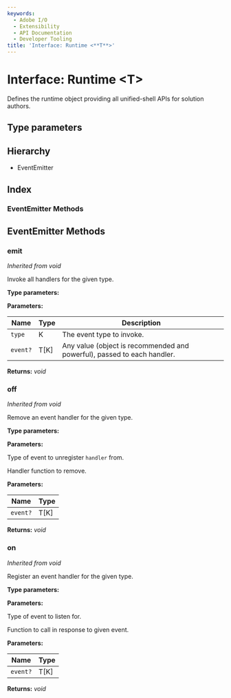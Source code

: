 ```yaml
---
keywords:
  - Adobe I/O
  - Extensibility
  - API Documentation
  - Developer Tooling
title: 'Interface: Runtime <**T**>'
---
```


# Interface: Runtime <**T**>

Defines the runtime object providing all unified-shell APIs for solution authors.

## Type parameters


## Hierarchy

* EventEmitter


## Index

### EventEmitter Methods


## EventEmitter Methods

###  emit


*Inherited from void*

Invoke all handlers for the given type.

**Type parameters:**

**Parameters:**

| Name     | Type | Description                                                             |
| -------- | ---- | ----------------------------------------------------------------------- |
| `type`   | K    | The event type to invoke.                                               |
| `event?` | T[K] | Any value (object is recommended and powerful), passed to each handler. |

**Returns:** *void*

###  off


*Inherited from void*

Remove an event handler for the given type.

**Type parameters:**

**Parameters:**

Type of event to unregister `handler` from.


Handler function to remove.


**Parameters:**

| Name     | Type |
| -------- | ---- |
| `event?` | T[K] |

**Returns:** *void*

###  on


*Inherited from void*

Register an event handler for the given type.

**Type parameters:**


**Parameters:**


Type of event to listen for.


Function to call in response to given event.


**Parameters:**

| Name     | Type |
| -------- | ---- |
| `event?` | T[K] |

**Returns:** *void*
